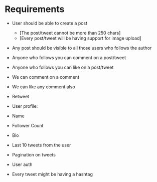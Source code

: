 # Requirements

- User should be able to create a post
    - [The post/tweet cannot be more than 250 chars]
    - [Every post/tweet will be having support for image upload]

- Any post should be visible to all those users who follows the author
- Anyone who follows you can comment on a post/tweet
- Anyone who follows you can like on a post/tweet
- We can comment on a comment
- We can like any comment also
- Retweet

- User profile:
 - Name
 - Follower Count
 - Bio
 - Last 10 tweets from the user

- Pagination on tweets
- User auth

- Every tweet might be having a hashtag